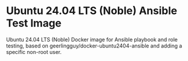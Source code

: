 # Ubuntu 24.04 LTS (Noble) Ansible Test Image

Ubuntu 24.04 LTS (Noble) Docker image for Ansible playbook and role testing,
based on geerlingguy/docker-ubuntu2404-ansible and adding a specific non-root user.
